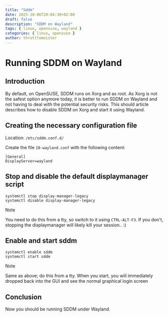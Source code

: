 ```yaml
---
title: "Sddm"
date: 2025-10-06T20:04:30+02:00
draft: false
description: "SDDM on Wayland"
tags: { linux, opensuse, wayland }
categories: { linux, opensuse }
author: throttlemeister
---
```

# Running SDDM on Wayland

## Introduction

By default, on OpenSUSE, SDDM runs on Xorg and as root. As Xorg is not the safest option anymore today, it is better to run SDDM on Wayland and not having to deal with the potential security risks. This should article describes how to disable SDDM on Xorg and start it using Wayland.

## Creating the necessary configuration file

Location: `/etc/sddm.conf.d/`

Create the file `10-wayland.conf` with the following content:

```
[General]
DisplayServer=wayland
```

## Stop and disable the default displaymanager script

```shell
systemctl stop display-manager-legacy
systemctl disable display-manager-legacy
```
> [!NOTE]
> You need to do this from a tty, so switch to it using `CTRL-ALT-F3`. If you don't, stopping the displaymanager will likely kill your session.. :)

## Enable and start sddm

```shell
systemctl enable sddm
systemctl start sddm
```

> [!NOTE]
> Same as above; do this from a tty. When you start, you will immediately dropped back into the GUI and see the normal graphical login screen

## Conclusion

Now you should be running SDDM under Wayland.
